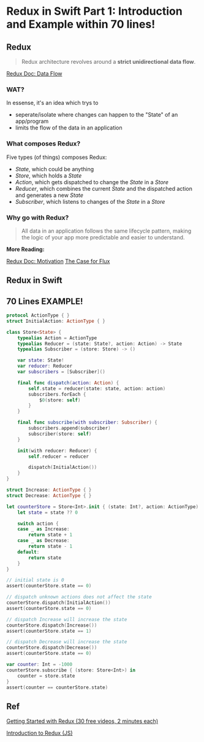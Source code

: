 # Redux in Swift Part 1: Introduction and Example within 70 lines!


## Redux 

> Redux architecture revolves around a **strict unidirectional data flow**.

[Redux Doc: Data Flow](http://redux.js.org/docs/basics/DataFlow.html)

### WAT?

In essense, it's an idea which trys to

- seperate/isolate where changes can happen to the "State" of an app/program
- limits the flow of the data in an application

### What composes Redux?

Five types (of things) composes Redux:

- *State*, which could be anything
- *Store*, which holds a *State*
- *Action*, which gets dispatched to change the *State* in a *Store*
- *Reducer*, which combines the current *State* and the dispatched action and generates a new *State*
- *Subscriber*, which listens to changes of the *State* in a *Store*

### Why go with Redux?

> All data in an application follows the same lifecycle pattern, making the logic of your app more predictable and easier to understand.

**More Reading:**

[Redux Doc: Motivation](http://redux.js.org/docs/introduction/Motivation.html)
[The Case for Flux](https://medium.com/swlh/the-case-for-flux-379b7d1982c6#.ddab5kuhi)

## Redux in Swift



## 70 Lines EXAMPLE!

```swift
protocol ActionType { }
struct InitialAction: ActionType { }

class Store<State> {
    typealias Action = ActionType
    typealias Reducer = (state: State?, action: Action) -> State
    typealias Subscriber = (store: Store) -> ()

    var state: State!
    var reducer: Reducer
    var subscribers = [Subscriber]()

    final func dispatch(action: Action) {
        self.state = reducer(state: state, action: action)
        subscribers.forEach {
            $0(store: self)
        }
    }

    final func subscribe(with subscriber: Subscriber) {
        subscribers.append(subscriber)
        subscriber(store: self)
    }

    init(with reducer: Reducer) {
        self.reducer = reducer

        dispatch(InitialAction())
    }
}

struct Increase: ActionType { }
struct Decrease: ActionType { }

let counterStore = Store<Int>.init { (state: Int?, action: ActionType) -> Int in
    let state = state ?? 0

    switch action {
    case _ as Increase:
        return state + 1
    case _ as Decrease:
        return state - 1
    default:
        return state
    }
}

// initial state is 0
assert(counterStore.state == 0)

// dispatch unknown actions does not affect the state
counterStore.dispatch(InitialAction())
assert(counterStore.state == 0)

// dispatch Increase will increase the state
counterStore.dispatch(Increase())
assert(counterStore.state == 1)

// dispatch Decrease will increase the state
counterStore.dispatch(Decrease())
assert(counterStore.state == 0)

var counter: Int = -1000
counterStore.subscribe { (store: Store<Int>) in
    counter = store.state
}
assert(counter == counterStore.state)
```

## Ref

[Getting Started with Redux (30 free videos, 2 minutes each)](https://egghead.io/series/getting-started-with-redux)

[Introduction to Redux (JS)](http://redux.js.org)
